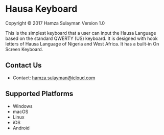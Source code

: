 Hausa Keyboard
=====================

Copyright © 2017 Hamza Sulayman
Version 1.0

This is the simplest keyboard that a user can input the Hausa Language based on the standard QWERTY (US) keyboard. It is designed with hook letters of Hausa Language of Nigeria and West Africa. It has a built-in On Screen Keyboard. 

Contact Us
----------

 * Contact:  	<hamza.sulayman@icloud.com>

Supported Platforms
-------------------
 * Windows
 * macOS
 * Linux
 * iOS
 * Android

 
